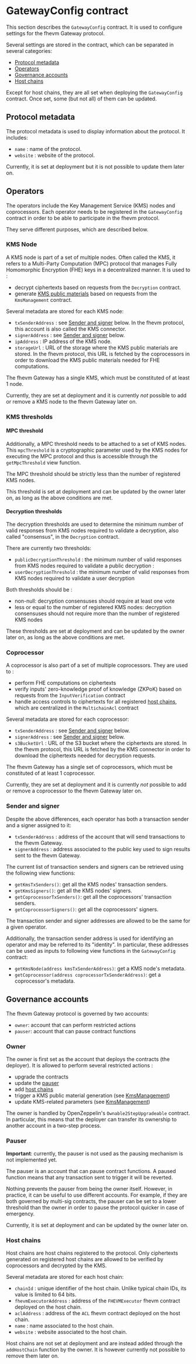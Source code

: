 # GatewayConfig contract

This section describes the `GatewayConfig` contract. It is used to configure settings for the fhevm Gateway protocol.

Several settings are stored in the contract, which can be separated in several categories:

- [Protocol metadata](#protocol-metadata)
- [Operators](#operators)
- [Governance accounts](#governance-accounts)
- [Host chains](#host-chains)

Except for host chains, they are all set when deploying the `GatewayConfig` contract. Once set, some (but not all) of them can be updated.

## Protocol metadata

The protocol metadata is used to display information about the protocol. It includes:

- `name` : name of the protocol.
- `website` : website of the protocol.

Currently, it is set at deployment but it is not possible to update them later on.

## Operators

The operators include the Key Management Service (KMS) nodes and coprocessors. Each operator needs to be registered in the `GatewayConfig` contract in order to be able to participate in the fhevm protocol.

They serve different purposes, which are described below.

### KMS Node

A KMS node is part of a set of multiple nodes. Often called the KMS, it refers to a Multi-Party Computation (MPC) protocol that manages Fully Homomorphic Encryption (FHE) keys in a decentralized manner. It is used to :

- decrypt ciphertexts based on requests from the `Decryption` contract.
- generate [KMS public materials](./kms_management.md#public-material-generation) based on requests from the `KmsManagement` contract.

Several metadata are stored for each KMS node:

- `txSenderAddress` : see [Sender and signer](#sender-and-signer) below. In the fhevm protocol, this account is also called the KMS connector.
- `signerAddress` : see [Sender and signer](#sender-and-signer) below.
- `ipAddress` : IP address of the KMS node.
- `storageUrl` : URL of the storage where the KMS public materials are stored. In the fhevm protocol, this URL is fetched by the coprocessors in order to download the KMS public materials needed for FHE computations.

The fhevm Gateway has a single KMS, which must be constituted of at least 1 node.

Currently, they are set at deployment and it is currently _not_ possible to add or remove a KMS node to the fhevm Gateway later on.

### KMS thresholds

#### MPC threshold

Additionally, a MPC threshold needs to be attached to a set of KMS nodes. This `mpcThreshold` is a cryptographic parameter used by the KMS nodes for executing the MPC protocol and thus is accessible through the `getMpcThreshold` view function.

The MPC threshold should be strictly less than the number of registered KMS nodes.

This threshold is set at deployment and can be updated by the owner later on, as long as the above conditions are met.

#### Decryption thresholds

The decryption thresholds are used to determine the minimum number of valid responses from KMS nodes required to validate a decryption, also called "consensus", in the `Decryption` contract.

There are currently two thresholds:

- `publicDecryptionThreshold` : the minimum number of valid responses from KMS nodes required to validate a public decryption :
- `userDecryptionThreshold` : the minimum number of valid responses from KMS nodes required to validate a user decryption

Both thresholds should be :

- non-null: decryption consensuses should require at least one vote
- less or equal to the number of registered KMS nodes: decryption consensuses should not require more than the number of registered KMS nodes

These thresholds are set at deployment and can be updated by the owner later on, as long as the above conditions are met.

### Coprocessor

A coprocessor is also part of a set of multiple coprocessors. They are used to :

- perform FHE computations on ciphertexts
- verify inputs' zero-knowledge proof of knowledge (ZKPoK) based on requests from the `InputVerification` contract
- handle access controls to ciphertexts for all registered [host chains](#host-chains), which are centralized in the `MultichainAcl` contract

Several metadata are stored for each coprocessor:

- `txSenderAddress` : see [Sender and signer](#sender-and-signer) below.
- `signerAddress` : see [Sender and signer](#sender-and-signer) below.
- `s3BucketUrl` : URL of the S3 bucket where the ciphertexts are stored. In the fhevm protocol, this URL is fetched by the KMS connector in order to download the ciphertexts needed for decryption requests.

The fhevm Gateway has a single set of coprocessors, which must be constituted of at least 1 coprocessor.

Currently, they are set at deployment and it is currently _not_ possible to add or remove a coprocessor to the fhevm Gateway later on.

### Sender and signer

Despite the above differences, each operator has both a transaction sender and a signer assigned to it:

- `txSenderAddress` : address of the account that will send transactions to the fhevm Gateway.
- `signerAddress` : address associated to the public key used to sign results sent to the fhevm Gateway.

The current list of transaction senders and signers can be retrieved using the following view functions:

- `getKmsTxSenders()`: get all the KMS nodes' transaction senders.
- `getKmsSigners()`: get all the KMS nodes' signers.
- `getCoprocessorTxSenders()`: get all the coprocessors' transaction senders.
- `getCoprocessorSigners()`: get all the coprocessors' signers.

The transaction sender and signer addresses are allowed to be the same for a given operator.

Additionally, the transaction sender address is used for identifying an operator and may be referred to its "identity". In particular, these addresses can be used as inputs to following view functions in the `GatewayConfig` contract:

- `getKmsNode(address kmsTxSenderAddress)`: get a KMS node's metadata.
- `getCoprocessor(address coprocessorTxSenderAddress)`: get a coprocessor's metadata.

## Governance accounts

The fhevm Gateway protocol is governed by two accounts:

- `owner`: account that can perform restricted actions
- `pauser`: account that can pause contract functions

### Owner

The owner is first set as the account that deploys the contracts (the deployer). It is allowed to perform several restricted actions :

- upgrade the contracts
- update the [pauser](#pauser)
- add [host chains](#host-chains)
- trigger a KMS public material generation (see [KmsManagement](./kms_management.md#public-material-generation))
- update KMS-related parameters (see [KmsManagement](./kms_management.md#store-parameters))

The owner is handled by OpenZeppelin's `Ownable2StepUpgradeable` contract. In particular, this means that the deployer can transfer its ownership to another account in a two-step process.

### Pauser

**Important**: currently, the pauser is not used as the pausing mechanism is not implemented yet.

The pauser is an account that can pause contract functions. A paused function means that any transaction sent to trigger it will be reverted.

Nothing prevents the pauser from being the owner itself. However, in practice, it can be useful to use different accounts. For example, if they are both governed by multi-sig contracts, the pauser can be set to a lower threshold than the owner in order to pause the protocol quicker in case of emergency.

Currently, it is set at deployment and can be updated by the owner later on.

### Host chains

Host chains are host chains registered to the protocol. Only ciphertexts generated on registered host chains are allowed to be verified by coprocessors and decrypted by the KMS.

Several metadata are stored for each host chain:

- `chainId` : unique identifier of the host chain. Unlike typical chain IDs, its value is limited to 64 bits.
- `fhevmExecutorAddress` : address of the `FHEVMExecutor` fhevm contract deployed on the host chain.
- `aclAddress` : address of the `ACL` fhevm contract deployed on the host chain.
- `name` : name associated to the host chain.
- `website` : website associated to the host chain.

Host chains are not set at deployment and are instead added through the `addHostChain` function by the owner. It is however currently not possible to remove them later on.
